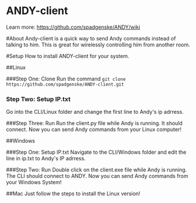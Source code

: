 ANDY-client
===========

Learn more: https://github.com/spadgenske/ANDY/wiki

#About
Andy-client is a quick way to send Andy commands instead of talking to him. This
is great for wirelessly controlling him from another room.

#Setup
How to install ANDY-client for your system.

##Linux

###Step One: Clone
Run the command
`git clone https://github.com/spadgenske/ANDY-client.git`

### Step Two: Setup IP.txt
Go into the CLI/Linux folder and change the first line to Andy's ip adrress.

###Step Three: Run
Run the client.py file while Andy is running. It should connect. 
Now you can send Andy commands from your Linux computer!

##Windows

###Step One: Setup IP.txt
Navigate to the CLI/Windows folder and edit the line in ip.txt to Andy's IP adrress.

###Step Two: Run
Double click on the client.exe file while Andy is running. The CLI should connect to ANDY. Now
you can send Andy commands from your Windows System!

##Mac
Just follow the steps to install the Linux version!